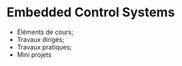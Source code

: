# Embedded Control Systems
+ Éléments de cours;
+ Travaux dirigés;
+ Travaux pratiques;
+ Mini projets
